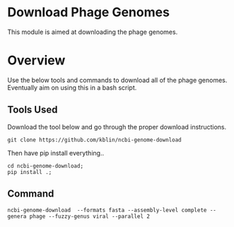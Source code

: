 # Download Phage Genomes
This module is aimed at downloading the phage genomes.

# Overview
Use the below tools and commands to download all of the phage genomes.
Eventually aim on using this in a bash script.

## Tools Used
Download the tool below and go through the proper download instructions.

```
git clone https://github.com/kblin/ncbi-genome-download
```

Then have pip install everything..

```
cd ncbi-genome-download;
pip install .;
```

## Command
```
ncbi-genome-download  --formats fasta --assembly-level complete --genera phage --fuzzy-genus viral --parallel 2
```


